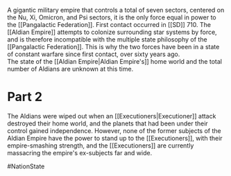 A gigantic military empire that controls a total of seven sectors, centered on the Nu, Xi, Omicron, and Psi sectors, it is the only force equal in power to the <span class="political-bodies-places">[[Pangalactic Federation]]</span>.  First contact occurred in <span class="miscellaneous">[[SD]]</span> 710.
The <span class="political-bodies-places">[[Aldian Empire]]</span> attempts to colonize surrounding star systems by force, and is therefore incompatible with the multiple state philosophy of the <span class="political-bodies-places">[[Pangalactic Federation]]</span>.  This is why the two forces have been in a state of constant warfare since first contact, over sixty years ago.  
The state of the <span class="political-bodies-places">[[Aldian Empire|Aldian Empire's]]</span> home world and the total number of Aldians are unknown at this time.

# Part 2

The Aldians were wiped out when an <span class="races">[[Executioners|Executioner]]</span> attack destroyed their home world, and the planets that had been under their control gained independence.
However, none of the former subjects of the Aldian Empire have the power to stand up to the <span class="races">[[Executioners]]</span>, with their empire-smashing strength, and the <span class="races">[[Executioners]]</span> are currently massacring the empire's ex-subjects far and wide.

#NationState
